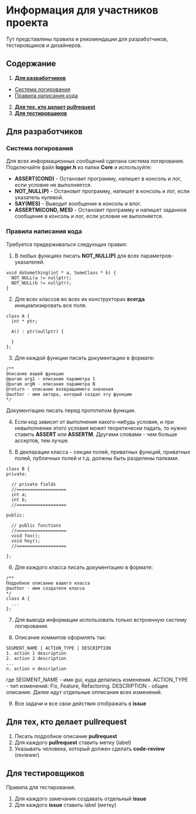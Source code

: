 # Информация для участников проекта

Тут представлены правила и рекомендации для разработчиков, тестировщиков и дизайнеров.

## Содержание
1. [**Для разработчиков**](https://github.com/timattt/Project-Cognitia-II/blob/main/About/forContributors.md#%D0%B4%D0%BB%D1%8F-%D1%80%D0%B0%D0%B7%D1%80%D0%B0%D0%B1%D0%BE%D1%82%D1%87%D0%B8%D0%BA%D0%BE%D0%B2)
* [Система логирования](https://github.com/timattt/Project-Cognitia-II/blob/main/About/forContributors.md#%D1%81%D0%B8%D1%81%D1%82%D0%B5%D0%BC%D0%B0-%D0%BB%D0%BE%D0%B3%D0%B8%D1%80%D0%BE%D0%B2%D0%B0%D0%BD%D0%B8%D1%8F)
* [Правила написания кода](https://github.com/timattt/Project-Cognitia-II/blob/main/About/forContributors.md#%D0%BF%D1%80%D0%B0%D0%B2%D0%B8%D0%BB%D0%B0-%D0%BD%D0%B0%D0%BF%D0%B8%D1%81%D0%B0%D0%BD%D0%B8%D1%8F-%D0%BA%D0%BE%D0%B4%D0%B0)
2. [**Для тех, кто делает pullrequest**](https://github.com/timattt/Project-Cognitia-II/blob/main/About/forContributors.md#%D0%B4%D0%BB%D1%8F-%D1%82%D0%B5%D1%85-%D0%BA%D1%82%D0%BE-%D0%B4%D0%B5%D0%BB%D0%B0%D0%B5%D1%82-pullrequest)
3. [**Для тестировщиков**](https://github.com/timattt/Project-Cognitia-II/blob/main/About/forContributors.md#%D0%B4%D0%BB%D1%8F-%D1%82%D0%B5%D1%81%D1%82%D0%B8%D1%80%D0%BE%D0%B2%D1%89%D0%B8%D0%BA%D0%BE%D0%B2)

## Для разработчиков

### Система логирования

Для всех информационных сообщений сделана система логирования. Подключайте файл **logger.h** из папки **Core** и используйте:

* **ASSERT(COND)** - Остановит программу, напишет в консоль и лог, если условие не выполняется.
* **NOT_NULL(P)** - Остановит программу, напишет в консоль и лог, если указатель нулевой.
* **SAY(MES)** - Выводит вообщение в консоль и влог.
* **ASSERTM(COND, MES)** - Остановит программу и напишет заданное сообщение в консоль и лог, если условие не выполняется. 

### Правила написания кода

Требуется придерживаться следующих правил:

1. В любых функциях писать **NOT_NULL(P)** для всех параметров-указателей.

```
void doSomething(int * a, SomeClass * b) {
  NOT_NULL(a != nullptr);
  NOT_NULL(b != nullptr);
}
```

2. Для всех классов во всех их конструкторах **всегда** инициализировать все поля.

```
class A {
  int * ptr;
  
  A() : ptr(nullptr) {
    
  }
};
```

3. Для каждой функции писать документацию в формате:
```
/**
Описание вашей функции
@param arg1 - описание параметра 1
@param argN - описание параметра N
@return - описание возвращаемого значения
@author - имя автора, который создал эту функцию
*/
```
Документацию писать перед прототипом функции.

4. Если код зависит от выполнения какого-нибудь условия, и при невыполнении этого условия может теоретически падать, то нужно ставить **ASSERT** или **ASSERTM**.
Другими словами - чем больше ассертов, тем лучше.

5. В декларации класса - секции полей, приватных функций, приватных полей, публичных полей и т.д. должны быть разделены палками.

```
class B {
private:

  // private fields
  //===================
  int a;
  int b;
  //===================
  
public:
  
  // public functions
  //===================
  void foo();
  void hey();
  //===================
  
};
```

6. Для каждого класса писать документацию в формате:

```
/**
Подробное описание вашего класса
@author - имя создателя класса
*/
class A {
  ...
};
```

7. Для вывода информации использовать только встроенную систему логирования.

8. Описание коммитов оформлять так: 

```
SEGMENT_NAME | ACTION_TYPE | DESCRIPTION
1. action 1 description
2. action 2 description
...
n. action n description
```

где SEGMENT_NAME - имя gui, куда делались изменения.
    ACTION_TYPE - тип изменений: Fix, Feature, Refactoring.
    DESCRIPTION - общее описание. 
    Далее идут отдельные опписания всех изменений.

9. Все задачи и все свои действия отображать в **issue**

## Для тех, кто делает pullrequest

1. Писать подробное описание **pullrequest**
2. Для каждого **pullrequest** ставить метку (label)
3. Указывать человека, который должен сделать **code-review** (reviewer)

## Для тестировщиков

Правила для тестирования.

1. Для каждого замечания создавать отдельный **issue**
2. Для каждого **issue** ставить label (метку)


